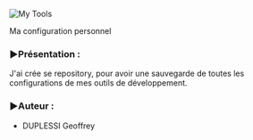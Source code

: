 ![My Tools](https://user-images.githubusercontent.com/38507456/86529106-315d3380-beae-11ea-82a1-d7712c25e869.png)


Ma configuration personnel



### ▶️Présentation :

J'ai crée se repository, pour avoir une sauvegarde de toutes les configurations de mes outils de développement.



### ▶️Auteur :

- DUPLESSI Geoffrey
